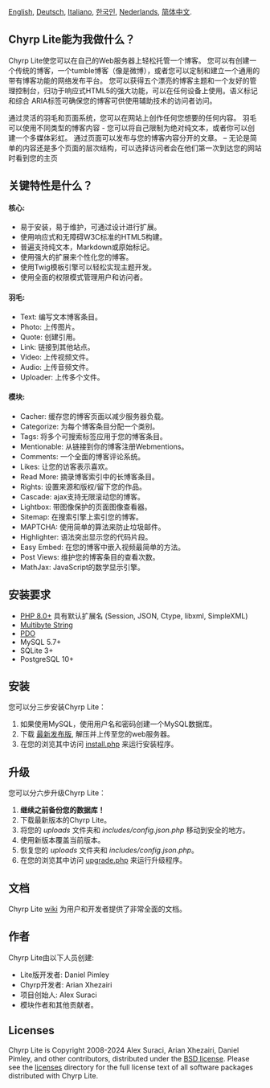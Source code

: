 [English](README.md), [Deutsch](README_de_DE.md), [Italiano](README_it_IT.md), [한국인](README_ko_KR.md), [Nederlands](README_nl_NL.md), [简体中文](README_zh_CN.md).

## Chyrp Lite能为我做什么？

Chyrp Lite使您可以在自己的Web服务器上轻松托管一个博客。 您可以有创建一个传统的博客，一个tumble博客（像是微博），或者您可以定制和建立一个通用的带有博客功能的网络发布平台。
您可以获得五个漂亮的博客主题和一个友好的管理控制台，归功于响应式HTML5的强大功能，可以在任何设备上使用。语义标记和综合
ARIA标签可确保您的博客可供使用辅助技术的访问者访问。

通过灵活的羽毛和页面系统，您可以在网站上创作任何您想要的任何内容。
羽毛可以使用不同类型的博客内容 - 您可以将自己限制为绝对纯文本，或者你可以创建一个多媒体彩虹。 
通过页面可以发布与您的博客内容分开的文章。
– 无论是简单的内容还是多个页面的层次结构，可以选择访问者会在他们第一次到达您的网站时看到您的主页
   
## 关键特性是什么？

#### 核心:
* 易于安装，易于维护，可通过设计进行扩展。
* 使用响应式和无障碍W3C标准的HTML5构建。
* 普遍支持纯文本，Markdown或原始标记。
* 使用强大的扩展来个性化您的博客。
* 使用Twig模板引擎可以轻松实现主题开发。
* 使用全面的权限模式管理用户和访问者。

#### 羽毛:
* Text: 编写文本博客条目。
* Photo: 上传图片。
* Quote: 创建引用。
* Link: 链接到其他站点。
* Video: 上传视频文件。
* Audio: 上传音频文件。
* Uploader: 上传多个文件。

#### 模块:
* Cacher: 缓存您的博客页面以减少服务器负载。
* Categorize: 为每个博客条目分配一个类别。
* Tags: 将多个可搜索标签应用于您的博客条目。
* Mentionable: 从链接到你的博客注册Webmentions。
* Comments: 一个全面的博客评论系统。
* Likes: 让您的访客表示喜欢。
* Read More: 摘录博客索引中的长博客条目。
* Rights: 设置来源和版权/留下您的作品。
* Cascade: ajax支持无限滚动您的博客。
* Lightbox: 带图像保护的页面图像查看器。
* Sitemap: 在搜索引擎上索引您的博客。
* MAPTCHA: 使用简单的算法来防止垃圾邮件。
* Highlighter: 语法突出显示您的代码片段。
* Easy Embed: 在您的博客中嵌入视频最简单的方法。
* Post Views: 维护您的博客条目的查看次数。
* MathJax: JavaScript的数学显示引擎。

## 安装要求

* [PHP 8.0+](https://www.php.net/supported-versions.php) 具有默认扩展名 (Session, JSON, Ctype, libxml, SimpleXML)
* [Multibyte String](https://www.php.net/manual/en/book.mbstring.php)
* [PDO](https://www.php.net/manual/en/book.pdo.php)
* MySQL 5.7+
* SQLite 3+
* PostgreSQL 10+

## 安装

您可以分三步安装Chyrp Lite：

1. 如果使用MySQL，使用用户名和密码创建一个MySQL数据库。
2. 下载 [最新发布版](https://github.com/xenocrat/chyrp-lite/releases), 解压并上传至您的web服务器。
3. 在您的浏览其中访问 [install.php](install.php) 来运行安装程序。

## 升级

您可以分六步升级Chyrp Lite：

1. __继续之前备份您的数据库！__
2. 下载最新版本的Chyrp Lite。
3. 将您的 _uploads_ 文件夹和 _includes/config.json.php_ 移动到安全的地方。
4. 使用新版本覆盖当前版本。
5. 恢复您的 _uploads_ 文件夹和 _includes/config.json.php_。
6. 在您的浏览其中访问 [upgrade.php](upgrade.php) 来运行升级程序。

## 文档

Chyrp Lite [wiki](https://chyrplite.net/wiki/) 为用户和开发者提供了非常全面的文档。

## 作者

Chyrp Lite由以下人员创建:

* Lite版开发者: Daniel Pimley
* Chyrp开发者: Arian Xhezairi
* 项目创始人: Alex Suraci
* 模块作者和其他贡献者。

## Licenses

Chyrp Lite is Copyright 2008-2024 Alex Suraci, Arian Xhezairi, Daniel Pimley, and other contributors,
distributed under the [BSD license](https://raw.githubusercontent.com/xenocrat/chyrp-lite/master/LICENSE.md).
Please see the [licenses](licenses) directory for the full license text of all software packages distributed with Chyrp Lite.
